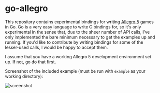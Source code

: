go-allegro
==========

This repository contains experimental bindings for writing [Allegro 5](http://alleg.sourceforge.net) games in Go. Go is a very easy language to write C bindings for, so it's only experimental in the sense that, due to the sheer number of API calls, I've only implemented the bare minimum necessary to get the examples up and running. If you'd like to contribute by writing bindings for some of the lesser-used calls, I would be happy to accept them.

I assume that you have a working Allegro 5 development environment set up. If not, go do that first.

Screenshot of the included example (must be run with `example` as your working directory):

![screenshot](https://github.com/dradtke/go-allegro/raw/master/example/img/screenshot.png)

